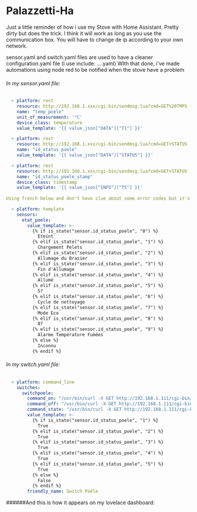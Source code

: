 # Palazzetti-Ha

Just a little reminder of how i use my Stove with Home Assistant. Pretty dirty but does the trick.
I think it will work as long as you use the communication box. You will have to change de ip according to your own network.

sensor.yaml and switch.yaml files are used to have a cleaner configuration.yaml file (i use include: ....yaml)
WIth that done, i've made automations using node red to be notified when the stove have a problem


###### In my sensor.yaml file:
```yaml
  - platform: rest
    resource: http://192.168.1.xxx/cgi-bin/sendmsg.lua?cmd=GET%20TMPS
    name: "temp_poele"
    unit_of_measurement: '°C'
    device_class: temperature
    value_template: '{{ value_json["DATA"]["T1"] }}'

  - platform: rest
    resource: http://192.168.1.xxx/cgi-bin/sendmsg.lua?cmd=GET+STATUS
    name: "id_status_poele"
    value_template: '{{ value_json["DATA"]["STATUS"] }}'

  - platform: rest
    resource: http://192.168.1.xxx/cgi-bin/sendmsg.lua?cmd=GET+STATUS
    name: "id_status_poele_stamp"
    device_class: timestamp
    value_template: '{{ value_json["INFO"]["TS"] }}'
  
Using french below and don't have clue about some error codes but it's not a big deal

  - platform: template
    sensors:
      etat_poele:
        value_template: >- 
          {% if is_state("sensor.id_status_poele", "0") %}
            Eteint
          {% elif is_state("sensor.id_status_poele", "1") %}
            Chargement Pelets
          {% elif is_state("sensor.id_status_poele", "2") %}
            Allumage du Brasier
          {% elif is_state("sensor.id_status_poele", "3") %}
            Fin d'Allumage
          {% elif is_state("sensor.id_status_poele", "4") %}
            Allumé
          {% elif is_state("sensor.id_status_poele", "5") %}
            5?
          {% elif is_state("sensor.id_status_poele", "6") %}
            Cycle de nettoyage
          {% elif is_state("sensor.id_status_poele", "7") %}
            Mode Eco
          {% elif is_state("sensor.id_status_poele", "8") %}
            8?
          {% elif is_state("sensor.id_status_poele", "9") %}
            Alarme Température Fumées
          {% else %}
            Inconnu
          {% endif %}
```
###### In my switch.yaml file:
```yaml
  - platform: command_line
    switches:
      switchpoele:
        command_on: "/usr/bin/curl -X GET http://192.168.1.111/cgi-bin/sendmsg.lua?cmd=CMD+ON"
        command_off: "/usr/bin/curl -X GET http://192.168.1.111/cgi-bin/sendmsg.lua?cmd=CMD+OFF"
        command_state: "/usr/bin/curl -X GET http://192.168.1.111/cgi-bin/sendmsg.lua?cmd=GET+STATUS"
        value_template: >- 
          {% if is_state("sensor.id_status_poele", "1") %}
            True
          {% elif is_state("sensor.id_status_poele", "2") %}
            True
          {% elif is_state("sensor.id_status_poele", "3") %}
            True
          {% elif is_state("sensor.id_status_poele", "4") %}
            True
          {% elif is_state("sensor.id_status_poele", "5") %}
            True
          {% else %}
            False
          {% endif %}
        friendly_name: Switch Poële
```      
######And this is how it appears on my lovelace dashboard:

